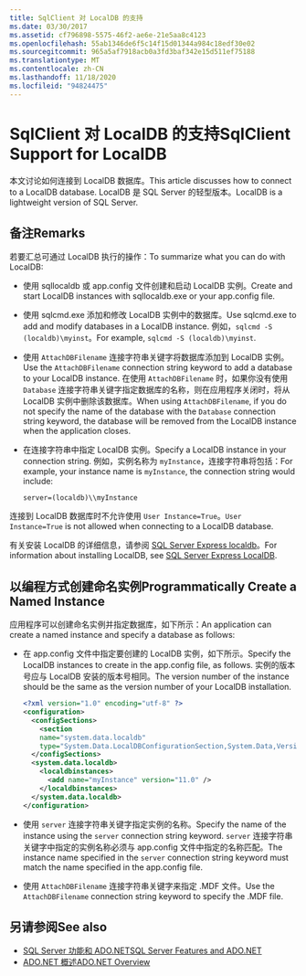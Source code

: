 ```yaml
---
title: SqlClient 对 LocalDB 的支持
ms.date: 03/30/2017
ms.assetid: cf796898-5575-46f2-ae6e-21e5aa8c4123
ms.openlocfilehash: 55ab1346de6f5c14f15d01344a984c18edf30e02
ms.sourcegitcommit: 965a5af7918acb0a3fd3baf342e15d511ef75188
ms.translationtype: MT
ms.contentlocale: zh-CN
ms.lasthandoff: 11/18/2020
ms.locfileid: "94824475"
---
```

# <a name="sqlclient-support-for-localdb"></a><span data-ttu-id="4343d-102">SqlClient 对 LocalDB 的支持</span><span class="sxs-lookup"><span data-stu-id="4343d-102">SqlClient Support for LocalDB</span></span>

<span data-ttu-id="4343d-103">本文讨论如何连接到 LocalDB 数据库。</span><span class="sxs-lookup"><span data-stu-id="4343d-103">This article discusses how to connect to a LocalDB database.</span></span> <span data-ttu-id="4343d-104">LocalDB 是 SQL Server 的轻型版本。</span><span class="sxs-lookup"><span data-stu-id="4343d-104">LocalDB is a lightweight version of SQL Server.</span></span>
  
## <a name="remarks"></a><span data-ttu-id="4343d-105">备注</span><span class="sxs-lookup"><span data-stu-id="4343d-105">Remarks</span></span>
  
 <span data-ttu-id="4343d-106">若要汇总可通过 LocalDB 执行的操作：</span><span class="sxs-lookup"><span data-stu-id="4343d-106">To summarize what you can do with LocalDB:</span></span>  
  
- <span data-ttu-id="4343d-107">使用 sqllocaldb 或 app.config 文件创建和启动 LocalDB 实例。</span><span class="sxs-lookup"><span data-stu-id="4343d-107">Create and start LocalDB instances with sqllocaldb.exe or your app.config file.</span></span>  
  
- <span data-ttu-id="4343d-108">使用 sqlcmd.exe 添加和修改 LocalDB 实例中的数据库。</span><span class="sxs-lookup"><span data-stu-id="4343d-108">Use sqlcmd.exe to add and modify databases in a LocalDB instance.</span></span> <span data-ttu-id="4343d-109">例如，`sqlcmd -S (localdb)\myinst`。</span><span class="sxs-lookup"><span data-stu-id="4343d-109">For example, `sqlcmd -S (localdb)\myinst`.</span></span>  
  
- <span data-ttu-id="4343d-110">使用 `AttachDBFilename` 连接字符串关键字将数据库添加到 LocalDB 实例。</span><span class="sxs-lookup"><span data-stu-id="4343d-110">Use the `AttachDBFilename` connection string keyword to add a database to your LocalDB instance.</span></span> <span data-ttu-id="4343d-111">在使用 `AttachDBFilename` 时，如果你没有使用 `Database` 连接字符串关键字指定数据库的名称，则在应用程序关闭时，将从 LocalDB 实例中删除该数据库。</span><span class="sxs-lookup"><span data-stu-id="4343d-111">When using `AttachDBFilename`, if you do not specify the name of the database with the `Database` connection string keyword, the database will be removed from the LocalDB instance when the application closes.</span></span>  
  
- <span data-ttu-id="4343d-112">在连接字符串中指定 LocalDB 实例。</span><span class="sxs-lookup"><span data-stu-id="4343d-112">Specify a LocalDB instance in your connection string.</span></span> <span data-ttu-id="4343d-113">例如，实例名称为 `myInstance`，连接字符串将包括：</span><span class="sxs-lookup"><span data-stu-id="4343d-113">For example, your instance name is `myInstance`, the connection string would include:</span></span>  
  
    `server=(localdb)\\myInstance`  
  
 <span data-ttu-id="4343d-114">连接到 LocalDB 数据库时不允许使用 `User Instance=True`。</span><span class="sxs-lookup"><span data-stu-id="4343d-114">`User Instance=True` is not allowed when connecting to a LocalDB database.</span></span>  
  
<span data-ttu-id="4343d-115">有关安装 LocalDB 的详细信息，请参阅 [SQL Server Express localdb](/sql/database-engine/configure-windows/sql-server-express-localdb)。</span><span class="sxs-lookup"><span data-stu-id="4343d-115">For information about installing LocalDB, see [SQL Server Express LocalDB](/sql/database-engine/configure-windows/sql-server-express-localdb).</span></span>
  
## <a name="programmatically-create-a-named-instance"></a><span data-ttu-id="4343d-116">以编程方式创建命名实例</span><span class="sxs-lookup"><span data-stu-id="4343d-116">Programmatically Create a Named Instance</span></span>  

 <span data-ttu-id="4343d-117">应用程序可以创建命名实例并指定数据库，如下所示：</span><span class="sxs-lookup"><span data-stu-id="4343d-117">An application can create a named instance and specify a database as follows:</span></span>  
  
- <span data-ttu-id="4343d-118">在 app.config 文件中指定要创建的 LocalDB 实例，如下所示。</span><span class="sxs-lookup"><span data-stu-id="4343d-118">Specify the LocalDB instances to create in the app.config file, as follows.</span></span>  <span data-ttu-id="4343d-119">实例的版本号应与 LocalDB 安装的版本号相同。</span><span class="sxs-lookup"><span data-stu-id="4343d-119">The version number of the instance should be the same as the version number of your LocalDB installation.</span></span>  
  
    ```xml  
    <?xml version="1.0" encoding="utf-8" ?>  
    <configuration>  
      <configSections>  
        <section  
        name="system.data.localdb"  
        type="System.Data.LocalDBConfigurationSection,System.Data,Version=4.0.0.0,Culture=neutral,PublicKeyToken=b77a5c561934e089"/>  
      </configSections>  
      <system.data.localdb>  
        <localdbinstances>  
          <add name="myInstance" version="11.0" />  
        </localdbinstances>  
      </system.data.localdb>  
    </configuration>  
    ```  
  
- <span data-ttu-id="4343d-120">使用 `server` 连接字符串关键字指定实例的名称。</span><span class="sxs-lookup"><span data-stu-id="4343d-120">Specify the name of the instance using the `server` connection string keyword.</span></span>  <span data-ttu-id="4343d-121">`server` 连接字符串关键字中指定的实例名称必须与 app.config 文件中指定的名称匹配。</span><span class="sxs-lookup"><span data-stu-id="4343d-121">The instance name specified in the `server` connection string keyword must match the name specified in the app.config file.</span></span>  
  
- <span data-ttu-id="4343d-122">使用 `AttachDBFilename` 连接字符串关键字来指定 .MDF 文件。</span><span class="sxs-lookup"><span data-stu-id="4343d-122">Use the `AttachDBFilename` connection string keyword to specify the .MDF file.</span></span>  
  
## <a name="see-also"></a><span data-ttu-id="4343d-123">另请参阅</span><span class="sxs-lookup"><span data-stu-id="4343d-123">See also</span></span>

- [<span data-ttu-id="4343d-124">SQL Server 功能和 ADO.NET</span><span class="sxs-lookup"><span data-stu-id="4343d-124">SQL Server Features and ADO.NET</span></span>](sql-server-features-and-adonet.md)
- [<span data-ttu-id="4343d-125">ADO.NET 概述</span><span class="sxs-lookup"><span data-stu-id="4343d-125">ADO.NET Overview</span></span>](../ado-net-overview.md)
